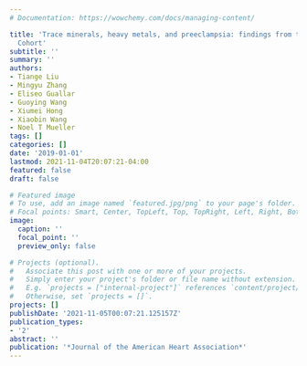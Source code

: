 ```yaml
---
# Documentation: https://wowchemy.com/docs/managing-content/

title: 'Trace minerals, heavy metals, and preeclampsia: findings from the Boston Birth
  Cohort'
subtitle: ''
summary: ''
authors:
- Tiange Liu
- Mingyu Zhang
- Eliseo Guallar
- Guoying Wang
- Xiumei Hong
- Xiaobin Wang
- Noel T Mueller
tags: []
categories: []
date: '2019-01-01'
lastmod: 2021-11-04T20:07:21-04:00
featured: false
draft: false

# Featured image
# To use, add an image named `featured.jpg/png` to your page's folder.
# Focal points: Smart, Center, TopLeft, Top, TopRight, Left, Right, BottomLeft, Bottom, BottomRight.
image:
  caption: ''
  focal_point: ''
  preview_only: false

# Projects (optional).
#   Associate this post with one or more of your projects.
#   Simply enter your project's folder or file name without extension.
#   E.g. `projects = ["internal-project"]` references `content/project/deep-learning/index.md`.
#   Otherwise, set `projects = []`.
projects: []
publishDate: '2021-11-05T00:07:21.125157Z'
publication_types:
- '2'
abstract: ''
publication: '*Journal of the American Heart Association*'
---
```

